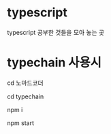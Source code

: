 # typescript
typescript 공부한 것들을 모아 놓는 곳



# typechain 사용시
cd 노마드코더

cd typechain

npm i

npm start
